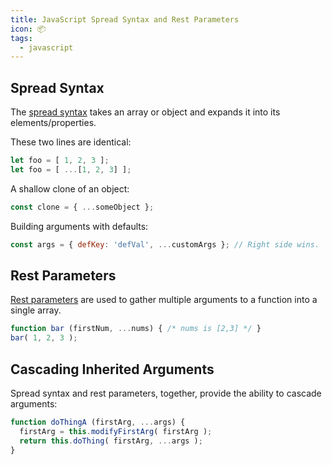 ```yaml
---
title: JavaScript Spread Syntax and Rest Parameters
icon: 📦
tags:
  - javascript
---
```


## Spread Syntax

The [spread syntax](https://developer.mozilla.org/en-US/docs/Web/JavaScript/Reference/Operators/Spread_syntax) takes an array or object and expands it into its elements/properties.

These two lines are identical:

```js
let foo = [ 1, 2, 3 ];
let foo = [ ...[1, 2, 3] ];
```
A shallow clone of an object:

```js
const clone = { ...someObject };
```

Building arguments with defaults:

```js
const args = { defKey: 'defVal', ...customArgs }; // Right side wins.
```

## Rest Parameters

[Rest parameters](https://developer.mozilla.org/en-US/docs/Web/JavaScript/Reference/Functions/rest_parameters) are used to gather multiple arguments to a function into a single array.

```js
function bar (firstNum, ...nums) { /* nums is [2,3] */ }
bar( 1, 2, 3 );
```

## Cascading Inherited Arguments

Spread syntax and rest parameters, together, provide the ability to cascade arguments:

```js
function doThingA (firstArg, ...args) {
  firstArg = this.modifyFirstArg( firstArg );
  return this.doThing( firstArg, ...args );
}
```
